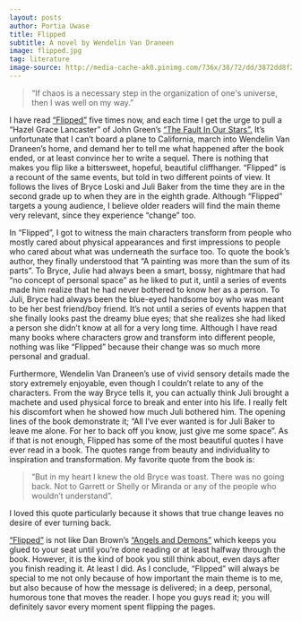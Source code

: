 ```yaml
---
layout: posts
author: Portia Uwase
title: Flipped
subtitle: A novel by Wendelin Van Draneen
image: flipped.jpg
tag: literature
image-source: http://media-cache-ak0.pinimg.com/736x/38/72/dd/3872dd8f2e6e4ab8961d9a2f694d1028.jpg
---
```


> “If chaos is a necessary step in the organization of one's universe, then I was well on my way.”

I have read <a  href="https://www.amazon.com/gp/product/B004S7Y09S/ref=as_li_tl?ie=UTF8&camp=1789&creative=9325&creativeASIN=B004S7Y09S&linkCode=as2&tag=mellowviews-20&linkId=482ebf79161466b7e954f1e900265030" target="_blank">“Flipped”</a> five times now, and each time I get the urge to pull a “Hazel Grace Lancaster” of John Green’s <a  href="https://www.amazon.com/gp/product/014242417X/ref=as_li_tl?ie=UTF8&camp=1789&creative=9325&creativeASIN=014242417X&linkCode=as2&tag=mellowviews-20&linkId=af6db2bb02e8cd7b9bc9585ca1d8189a" target="_blank">“The Fault In Our Stars”.</a>  It’s unfortunate that I can’t board a plane to California, march into Wendelin Van Draneen’s home, and demand her to tell me what happened after the book ended, or at least convince her to write a sequel. There is nothing that makes you flip like a bittersweet, hopeful, beautiful cliffhanger. “Flipped” is a recount of the same events, but told in two different points of view. It follows the lives of Bryce Loski and Juli Baker from the time they are in the second grade up to when they are in the eighth grade. Although “Flipped” targets a young audience, I believe older readers will find the main theme very relevant, since they experience “change” too.

In “Flipped”, I got to witness the main characters transform from people who mostly cared about physical appearances and first impressions to people who cared about what was underneath the surface too. To quote the book’s author, they finally understood that “A painting was more than the sum of its parts”. To Bryce, Julie had always been a smart, bossy, nightmare that had “no concept of personal space” as he liked to put it, until a series of events made him realize that he had never bothered to know her as a person. To Juli, Bryce had always been the blue-eyed handsome boy who was meant to be her best friend/boy friend. It’s not until a series of events happen that she finally looks past the dreamy blue eyes; that she realizes she had liked a person she didn’t know at all for a very long time. Although I have read many books where characters grow and transform into different people, nothing was like “Flipped” because their change was so much more personal and gradual.

Furthermore, Wendelin Van Draneen’s use of vivid sensory details made the story extremely enjoyable, even though I couldn’t relate to any of the characters. From the way Bryce tells it, you can actually think Juli brought a machete and used physical force to break and enter into his life. I really felt his discomfort when he showed how much Juli bothered him. The opening lines of the book demonstrate it; “All I’ve ever wanted is for Juli Baker to leave me alone. For her to back off you know, just give me some space”. As if that is not enough, Flipped has some of the most beautiful quotes I have ever read in a book. The quotes range from beauty and individuality to inspiration and transformation. My favorite quote from the book is:

> “But in my heart I knew the old Bryce was toast. There was no going back. Not to Garrett or Shelly or Miranda or any of the people who wouldn’t understand”.

I loved this quote particularly because it shows that true change leaves no desire of ever turning back.

<a  href="https://www.amazon.com/gp/product/B004S7Y09S/ref=as_li_tl?ie=UTF8&camp=1789&creative=9325&creativeASIN=B004S7Y09S&linkCode=as2&tag=mellowviews-20&linkId=482ebf79161466b7e954f1e900265030" target="_blank">“Flipped”</a> is not like Dan Brown’s <a  href="https://www.amazon.com/gp/product/074349346X/ref=as_li_tl?ie=UTF8&camp=1789&creative=9325&creativeASIN=074349346X&linkCode=as2&tag=mellowviews-20&linkId=9e71d18eeb290bdedf30e2ef89350f16" target="_blank">“Angels and Demons”</a> which keeps you glued to your seat until you’re done reading or at least halfway through the book. However, it is the kind of book you still think about, even days after you finish reading it. At least I did.  As I conclude, “Flipped” will always be special to me not only because of how important the main theme is to me, but also because of how the message is delivered; in a deep, personal, humorous tone that moves the reader. I hope you guys read it; you will definitely savor every moment spent flipping the pages.
